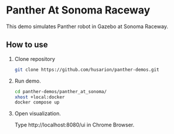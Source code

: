# Panther At Sonoma Raceway

This demo simulates Panther robot in Gazebo at Sonoma Raceway.

## How to use

1. Clone repository

    ```bash
    git clone https://github.com/husarion/panther-demos.git
    ```

2. Run demo.

    ```bash
    cd panther-demos/panther_at_sonoma/
    xhost +local:docker
    docker compose up
    ```

3. Open visualization.

   Type http://localhost:8080/ui in Chrome Browser.
